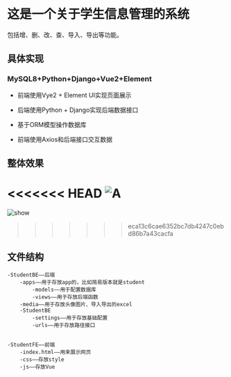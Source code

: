 # 这是一个关于学生信息管理的系统

包括增、删、改、查、导入、导出等功能。

## 具体实现

### MySQL8+Python+Django+Vue2+Element

- 前端使用Vye2 + Element UI实现页面展示

- 后端使用Python + Django实现后端数据接口
- 基于ORM模型操作数据库
- 前端使用Axios和后端接口交互数据

## 整体效果

<<<<<<< HEAD
![A](D:/Projects/Student/show.jpg)
=======
![show](D:/Projects/Student/show.jpg)
>>>>>>> eca13c6cae6352bc7db4247c0ebd86b7a43cacfa

## 文件结构

~~~data
-StudentBE——后端
	-apps——用于存放app的，比如简易版本就是student
		-models——用于配置数据库
		-views——用于存放后端函数
	-media——用于存放头像图片、导入导出的excel
	-StudentBE
		-settings——用于存放基础配置
		-urls——用于存放路径接口


-StudentFE——前端
	-index.html——用来展示网页
	-css——存放style
	-js——存放Vue
~~~



